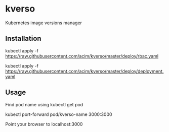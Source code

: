 # kverso

Kubernetes image versions manager

## Installation

kubectl apply -f https://raw.githubusercontent.com/acim/kverso/master/deploy/rbac.yaml

kubectl apply -f https://raw.githubusercontent.com/acim/kverso/master/deploy/deployment.yaml

## Usage

Find pod name using kubectl get pod

kubectl port-forward pod/kverso-name 3000:3000

Point your browser to localhost:3000